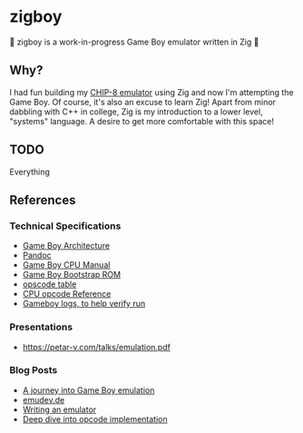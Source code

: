 # zigboy

:construction: zigboy is a work-in-progress Game Boy emulator written in Zig :construction:

## Why?

I had fun building my [CHIP-8 emulator](https://github.com/bartek/zip-8) using
Zig and now I'm attempting the Game Boy. Of course, it's also an excuse to learn
Zig! Apart from minor dabbling with C++ in college, Zig is my introduction to a
lower level, "systems" language. A desire to get more comfortable with this
space!

## TODO

Everything

## References

### Technical Specifications

* [Game Boy Architecture](https://www.copetti.org/writings/consoles/game-boy/#memory-available)
* [Pandoc](https://gbdev.io/pandocs/CPU_Instruction_Set.html)
* [Game Boy CPU Manual](http://marc.rawer.de/Gameboy/Docs/GBCPUman.pdf)
* [Game Boy Bootstrap ROM](https://gbdev.gg8.se/wiki/articles/Gameboy_Bootstrap_ROM)
* [opscode table](https://izik1.github.io/gbops/)
* [CPU opcode Reference](https://rgbds.gbdev.io/docs/v0.5.1/gbz80.7#POP_r16)
* [Gameboy logs, to help verify run](https://github.com/wheremyfoodat/Gameboy-logs)

### Presentations

* https://petar-v.com/talks/emulation.pdf

### Blog Posts

* [A journey into Game Boy emulation](https://robertovaccari.com/blog/2020_09_26_gameboy/)
* [emudev.de](emudev.de/gameboy-emulator/getting-started-with-the-cpu/)
* [Writing an emulator](https://blog.tigris.fr/2019/07/28/writing-an-emulator-memory-management/)
* [Deep dive into opcode implementation](https://raphaelstaebler.medium.com/building-a-gameboy-from-scratch-part-2-the-cpu-d6986a5c6c74)
